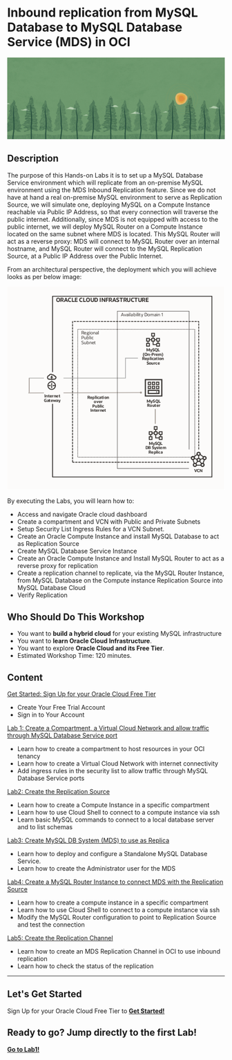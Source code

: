 # Inbound replication from MySQL Database to MySQL Database Service (MDS) in OCI

![Oracle Workshop](images/banner.png)

## Description

The purpose of this Hands-on Labs it is to set up a MySQL Database Service environment which will replicate from an on-premise MySQL environment using the MDS Inbound Replication feature.
Since we do not have at hand a real on-premise MySQL environment to serve as Replication Source, we will simulate one, deploying MySQL on a Compute Instance reachable via Public IP Address, so that every connection will traverse the public internet.
Additionally, since MDS is not equipped with access to the public internet, we will deploy MySQL Router on a Compute Instance located on the same subnet where MDS is located. 
This MySQL Router will act as a reverse proxy: MDS will connect to MySQL Router over an internal hostname, and MySQL Router will connect to the MySQL Replication Source, at a Public IP Address over the Public Internet.

From an architectural perspective, the deployment which you will achieve looks as per below image:

![](images/architecture.png)

By executing the Labs, you will learn how to:

- Access and navigate Oracle cloud dashboard
- Create a compartment and VCN with Public and Private Subnets
- Setup Security List Ingress Rules for a VCN Subnet.
- Create an Oracle Compute Instance and install MySQL Database to act as Replication Source
- Create MySQL Database Service Instance
- Create an Oracle Compute Instance and Install MySQL Router to act as a reverse proxy for replication
- Create a replication channel to replicate, via the MySQL Router Instance, from MySQL Database on the Compute instance Replication Source into MySQL Database Cloud
- Verify Replication

## Who Should Do This Workshop
- You want to **build a hybrid cloud** for your existing MySQL infrastructure
- You want to **learn Oracle Cloud Infrastructure**.
- You want to explore **Oracle Cloud and its Free Tier**.
- Estimated Workshop Time: 120 minutes.

## Content

[Get Started: Sign Up for your Oracle Cloud Free Tier](Lab0/README.md)

- Create Your Free Trial Account
- Sign in to Your Account

[Lab 1: Create a Compartment, a Virtual Cloud Network and allow traffic through MySQL Database Service port](Lab1/README.md)

- Learn how to create a compartment to host resources in your OCI tenancy
- Learn how to create a Virtual Cloud Network with internet connectivity
- Add ingress rules in the security list to allow traffic through MySQL Database Service ports

[Lab2: Create the Replication Source](Lab2/README.md)

- Learn how to create a Compute Instance in a specific compartment
- Learn how to use Cloud Shell to connect to a compute instance via ssh
- Learn basic MySQL commands to connect to a local database server and to list schemas


[Lab3: Create MySQL DB System (MDS) to use as Replica](Lab3/README.md)

- Learn how to deploy and configure a Standalone MySQL Database Service.
- Learn how to create the Administrator user for the MDS

[Lab4: Create a MySQL Router Instance to connect MDS with the Replication Source](Lab4/README.md)

- Learn how to create a compute instance in a specific compartment
- Learn how to use Cloud Shell to connect to a compute instance via ssh
- Modify the MySQL Router configuration to point to Replication Source and test the connection

[Lab5: Create the Replication Channel](Lab5/README.md)

- Learn how to create an MDS Replication Channel in OCI to use inbound replication
- Learn how to check the status of the replication

---

## Let's Get Started

Sign Up for your Oracle Cloud Free Tier to [**Get Started!**](./Lab0/README.md)

## Ready to go? Jump directly to the first Lab!

[**Go to Lab1!**](./Lab1/README.md)
